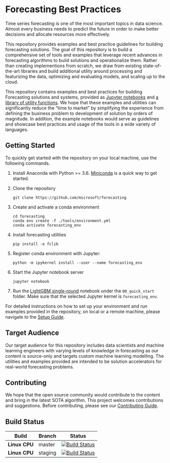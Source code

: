 # Forecasting Best Practices 

Time series forecasting is one of the most important topics in data science. Almost every business needs to predict the future in order to make better decisions and allocate resources more effectively.

This repository provides examples and best practice guidelines for building forecasting solutions. The goal of this repository is to build a comprehensive set of tools and examples that leverage recent advances in forecasting algorithms to build solutions and operationalize them. Rather than creating implementions from scratch, we draw from existing state-of-the-art libraries and build additional utility around processing and featurizing the data, optimizing and evaluating models, and scaling up to the cloud. 

This repository contains examples and best practices for building Forecasting solutions and systems, provided as [Jupyter notebooks](examples) and [a library of utility functions](fclib). We hope that these examples and utilities can significantly reduce the “time to market” by simplifying the experience from defining the business problem to development of solution by orders of magnitude. In addition, the example notebooks would serve as guidelines and showcase best practices and usage of the tools in a wide variety of languages.

## Getting Started

To quickly get started with the repository on your local machine, use the following commands.

1. Install Anaconda with Python >= 3.6. [Miniconda](https://conda.io/miniconda.html) is a quick way to get started.

2. Clone the repository
    ```
    git clone https://github.com/microsoft/forecasting
    ```
3. Create and activate a conda environment
    ```
    cd forecasting
    conda env create -f ./tools/environment.yml
    conda activate forecasting_env
    ```
4. Install forecasting utilities
    ```
    pip install -e fclib
    ```
4. Register conda environment with Jupyter:
    ```
    python -m ipykernel install --user --name forecasting_env
    ```
5. Start the Jupyter notebook server
    ```
    jupyter notebook
    ```
6. Run the [LightGBM single-round](examples/oj_retail/python/00_quick_start/lightgbm_single_round.ipynb) notebook under the `00_quick_start` folder. Make sure that the selected Jupyter kernel is `forecasting_env`.

For detailed instructions on how to set up your environment and run examples provided in the repository, on local or a remote machine, please navigate to the [Setup Guide](./SETUP.md).

## Target Audience
Our target audience for this repository includes data scientists and machine learning engineers with varying levels of knowledge in forecasting as our content is source-only and targets custom machine learning modelling. The utilities and examples provided are intended to be solution accelerators for real-world forecasting problems.

## Contributing
We hope that the open source community would contribute to the content and bring in the latest SOTA algorithm. This project welcomes contributions and suggestions. Before contributing, please see our [Contributing Guide](./docs/CONTRIBUTING.md).

## Build Status
| Build | Branch | Status |
| --- | --- | --- |
| **Linux CPU** | master | [![Build Status](https://dev.azure.com/best-practices/forecasting/_apis/build/status/cpu_unit_tests_linux?branchName=master)](https://dev.azure.com/best-practices/forecasting/_build/latest?definitionId=128&branchName=master) |
| **Linux CPU** | staging | [![Build Status](https://dev.azure.com/best-practices/forecasting/_apis/build/status/cpu_unit_tests_linux?branchName=staging)](https://dev.azure.com/best-practices/forecasting/_build/latest?definitionId=128&branchName=staging) |